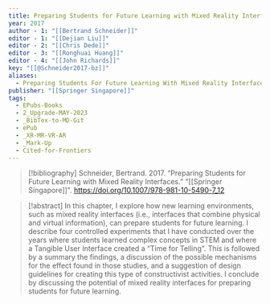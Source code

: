 ```yaml
---
title: Preparing Students for Future Learning with Mixed Reality Interfaces
year: 2017
author - 1: "[[Bertrand Schneider]]"
editor - 1: "[[Dejian Liu]]"
editor - 2: "[[Chris Dede]]"
editor - 3: "[[Ronghuai Huang]]"
editor - 4: "[[John Richards]]"
key: "[[@Schneider2017-bz]]"
aliases:
  - Preparing Students For Future Learning With Mixed Reality Interfaces
publisher: "[[Springer Singapore]]"
tags:
  - EPubs-Books
  - 2_Upgrade-MAY-2023
  - _BibTex-to-MD-Git
  - ePub
  - _XR-MR-VR-AR
  - _Mark-Up
  - Cited-for-Frontiers
---
```


> [!bibliography]
> Schneider, Bertrand. 2017. “Preparing Students for Future Learning with Mixed Reality Interfaces.” "[[Springer Singapore]]". https://doi.org/10.1007/978-981-10-5490-7_12

> [!abstract]
> In this chapter, I explore how new learning environments, such as mixed reality interfaces (i.e., interfaces that combine physical and virtual information), can prepare students for future learning. I describe four controlled experiments that I have conducted over the years where students learned complex concepts in STEM and where a Tangible User Interface created a “Time for Telling”. This is followed by a summary the findings, a discussion of the possible mechanisms for the effect found in those studies, and a suggestion of design guidelines for creating this type of constructivist activities. I conclude by discussing the potential of mixed reality interfaces for preparing students for future learning.